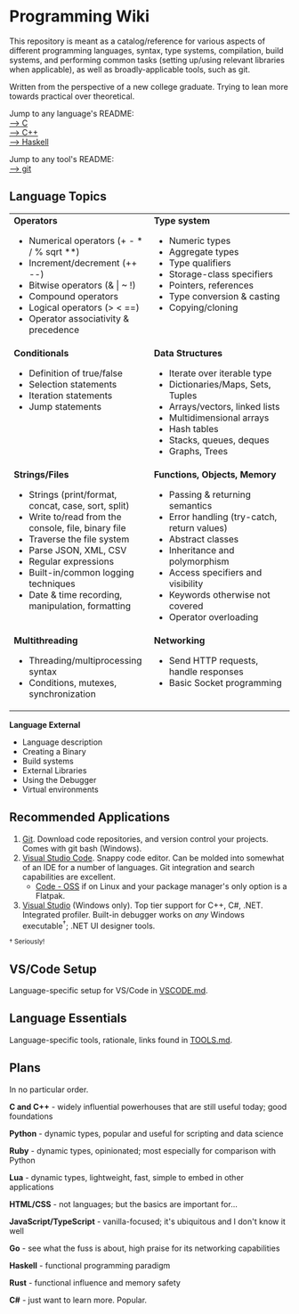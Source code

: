 # Programming Wiki

This repository is meant as a catalog/reference for various aspects of different programming languages, syntax, type systems, compilation, build systems, and performing common tasks (setting up/using relevant libraries when applicable), as well as broadly-applicable tools, such as git.

Written from the perspective of a new college graduate. Trying to lean more towards practical over theoretical.

Jump to any language's README:  
[--> C](C/README_C.md)  
[--> C++](C/README_C++.md)  
[--> Haskell](Haskell/README_Haskell.md)  

Jump to any tool's README:  
[--> git](Tools/Git/README_git.md)

## Language Topics

<table style="width: 100%;">
  <tr>
    <td style="width: 50%; vertical-align: top;">
      <strong>Operators</strong>
      <ul>
        <li>Numerical operators (+ - * / % sqrt **)</li>
        <li>Increment/decrement (++ --)</li>
        <li>Bitwise operators (& | ~ !)</li>
        <li>Compound operators</li>
        <li>Logical operators (&gt; &lt; ==)</li>
        <li>Operator associativity & precedence</li>
      </ul>
    </td>
    <td style="width: 50%; vertical-align: top;">
      <strong>Type system</strong>
      <ul>
        <li>Numeric types</li>
        <li>Aggregate types</li>
        <li>Type qualifiers</li>
        <li>Storage-class specifiers</li>
        <li>Pointers, references</li>
        <li>Type conversion & casting</li>
        <li>Copying/cloning</li>
      </ul>
    </td>
  </tr>
  <tr>
    <td style="width: 50%; vertical-align: top;">
      <strong>Conditionals</strong>
      <ul>
        <li>Definition of true/false</li>
        <li>Selection statements</li>
        <li>Iteration statements</li>
        <li>Jump statements</li>
      </ul>
    </td>
    <td style="width: 50%; vertical-align: top;">
      <strong>Data Structures</strong>
      <ul>
        <li>Iterate over iterable type</li>
        <li>Dictionaries/Maps, Sets, Tuples</li>
        <li>Arrays/vectors, linked lists</li>
        <li>Multidimensional arrays</li>
        <li>Hash tables</li>
        <li>Stacks, queues, deques</li>
        <li>Graphs, Trees</li>
      </ul>
    </td>
  </tr>
  <tr>
    <td style="width: 50%; vertical-align: top;">
      <strong>Strings/Files</strong>
      <ul>
         <li>Strings (print/format, concat, case, sort, split)</li>
         <li>Write to/read from the console, file, binary file</li>
         <li>Traverse the file system</li>
         <li>Parse JSON, XML, CSV</li>
         <li>Regular expressions</li>
         <li>Built-in/common logging techniques</li>
         <li>Date & time recording, manipulation, formatting</li>
      </ul>
    </td>
    <td style="width: 50%; vertical-align: top;">
      <strong>Functions, Objects, Memory</strong>
      <ul>
         <li>Passing & returning semantics</li>
         <li>Error handling (try-catch, return values)</li>
         <li>Abstract classes</li>
         <li>Inheritance and polymorphism</li>
         <li>Access specifiers and visibility</li>
         <li>Keywords otherwise not covered</li>
         <li>Operator overloading</li>
      </ul>
    </td>
  </tr>
  <tr>
    <td style="width: 50%; vertical-align: top;">
      <strong>Multithreading</strong>
      <ul>
         <li>Threading/multiprocessing syntax</li>
         <li>Conditions, mutexes, synchronization</li>
      </ul>
    </td>
    <td style="width: 50%; vertical-align: top;">
      <strong>Networking</strong>
      <ul>
         <li>Send HTTP requests, handle responses</li>
         <li>Basic Socket programming</li>
      </ul>
    </td>
  </tr>
</table>

<strong>Language External</strong>
<ul>
   <li>Language description</li>
   <li>Creating a Binary</li>
   <li>Build systems</li>
   <li>External Libraries</li>
   <li>Using the Debugger</li>
   <li>Virtual environments</li>
</ul>


## Recommended Applications
1. [Git](https://github.com/git-guides/install-git). Download code repositories, and version control your projects. Comes with git bash (Windows).
2. [Visual Studio Code](https://code.visualstudio.com/). Snappy code editor. Can be molded into somewhat of an IDE for a number of languages. Git integration and search capabilities are excellent. 
   - [Code - OSS](https://github.com/microsoft/vscode) if on Linux and your package manager's only option is a Flatpak.
3. [Visual Studio](https://visualstudio.microsoft.com/vs/) (Windows only). Top tier support for C++, C#, .NET. Integrated profiler. Built-in debugger works on *any* Windows executable<sup>†</sup>; .NET UI designer tools.

<sup>† Seriously!</sup>

## VS/Code Setup

Language-specific setup for VS/Code in [VSCODE.md](VSCODE.md).

## Language Essentials

Language-specific tools, rationale, links found in [TOOLS.md](TOOLS.md).

## Plans

In no particular order.

**C and C++** - widely influential powerhouses that are still useful today; good foundations

**Python** - dynamic types, popular and useful for scripting and data science

**Ruby** - dynamic types, opinionated; most especially for comparison with Python 

**Lua** - dynamic types, lightweight, fast, simple to embed in other applications

**HTML/CSS** - not languages; but the basics are important for...

**JavaScript/TypeScript** - vanilla-focused; it's ubiquitous and I don't know it well

**Go** - see what the fuss is about, high praise for its networking capabilities

**Haskell** - functional programming paradigm

**Rust** - functional influence and memory safety

**C#** - just want to learn more. Popular.